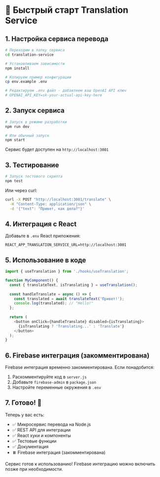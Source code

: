 # 🚀 Быстрый старт Translation Service

## 1. Настройка сервиса перевода

```bash
# Переходим в папку сервиса
cd translation-service

# Устанавливаем зависимости
npm install

# Копируем пример конфигурации
cp env.example .env

# Редактируем .env файл - добавляем ваш OpenAI API ключ
# OPENAI_API_KEY=sk-your-actual-api-key-here
```

## 2. Запуск сервиса

```bash
# Запуск в режиме разработки
npm run dev

# Или обычный запуск
npm start
```

Сервис будет доступен на `http://localhost:3001`

## 3. Тестирование

```bash
# Запуск тестового скрипта
npm test
```

Или через curl:
```bash
curl -X POST "http://localhost:3001/translate" \
  -H "Content-Type: application/json" \
  -d '{"text": "Привет, как дела?"}'
```

## 4. Интеграция с React

Добавьте в `.env` React приложения:
```
REACT_APP_TRANSLATION_SERVICE_URL=http://localhost:3001
```

## 5. Использование в коде

```javascript
import { useTranslation } from './hooks/useTranslation';

function MyComponent() {
  const { translateText, isTranslating } = useTranslation();
  
  const handleTranslate = async () => {
    const translated = await translateText('Привет!');
    console.log(translated); // "Hello!"
  };
  
  return (
    <button onClick={handleTranslate} disabled={isTranslating}>
      {isTranslating ? 'Translating...' : 'Translate'}
    </button>
  );
}
```

## 6. Firebase интеграция (закомментирована)

Firebase интеграция временно закомментирована. Если понадобится:

1. Раскомментируйте код в `server.js`
2. Добавьте `firebase-admin` в `package.json`
3. Настройте переменные окружения в `.env`

## 7. Готово! 🎉

Теперь у вас есть:
- ✅ Микросервис перевода на Node.js
- ✅ REST API для интеграции
- ✅ React хуки и компоненты
- ✅ Тестовые функции
- ✅ Документация
- ⏸️ Firebase интеграция (закомментирована)

Сервис готов к использованию! Firebase интеграцию можно включить позже при необходимости.
